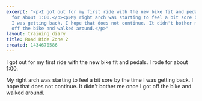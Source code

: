 ```yaml
---
excerpt: "<p>I got out for my first ride with the new bike fit and pedals. I rode
  for about 1:00.</p><p>My right arch was starting to feel a bit sore by the time
  I was getting back. I hope that does not continue. It didn't bother me once I got
  off the bike and walked around.</p>"
layout: training_diary
title: Road Ride Zone 2
created: 1434670586
---
```

<p>I got out for my first ride with the new bike fit and pedals. I rode for about 1:00.</p><p>My right arch was starting to feel a bit sore by the time I was getting back. I hope that does not continue. It didn't bother me once I got off the bike and walked around.</p>
